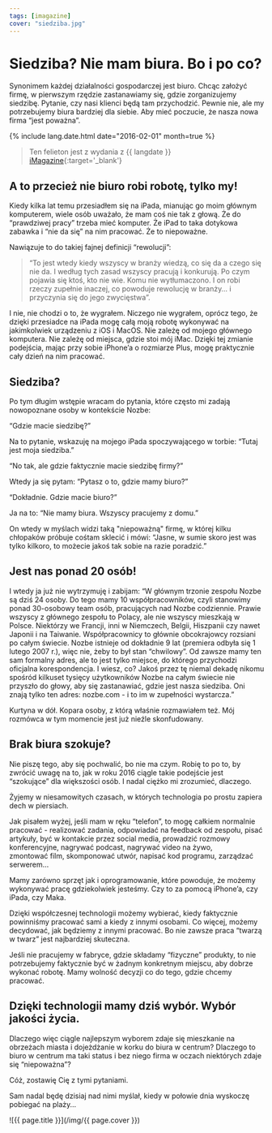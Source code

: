 ```yaml
---
tags: [imagazine]
cover: "siedziba.jpg"
---
```


# Siedziba? Nie mam biura. Bo i po co?

Synonimem każdej działalności gospodarczej jest biuro. Chcąc założyć firmę, w pierwszym rzędzie zastanawiamy się, gdzie zorganizujemy siedzibę. Pytanie, czy nasi klienci będą tam przychodzić. Pewnie nie, ale my potrzebujemy biura bardziej dla siebie. Aby mieć poczucie, że nasza nowa firma “jest poważna”.

<!--More-->

{% include lang.date.html date="2016-02-01" month=true %}

> Ten felieton jest z wydania z {{ langdate }} [iMagazine](https://imagazine.pl){:target='_blank'}

## A to przecież nie biuro robi robotę, tylko my!

Kiedy kilka lat temu przesiadłem się na iPada, mianując go moim głównym komputerem, wiele osób uważało, że mam coś nie tak z głową. Że do “prawdziwej pracy” trzeba mieć komputer. Że iPad to taka dotykowa zabawka i “nie da się” na nim pracować. Że to niepoważne.

Nawiązuje to do takiej fajnej definicji “rewolucji”:

> “To jest wtedy kiedy wszyscy w branży wiedzą, co się da a czego się nie da. I według tych zasad wszyscy pracują i konkurują. Po czym pojawia się ktoś, kto nie wie. Komu nie wytłumaczono. I on robi rzeczy zupełnie inaczej, co powoduje rewolucję w branży… i przyczynia się do jego zwycięstwa”.

I nie, nie chodzi o to, że wygrałem. Niczego nie wygrałem, oprócz tego, że dzięki przesiadce na iPada mogę całą moją robotę wykonywać na jakimkolwiek urządzeniu z iOS i MacOS. Nie zależę od mojego głównego komputera. Nie zależę od miejsca, gdzie stoi mój iMac. Dzięki tej zmianie podejścia, mając przy sobie iPhone’a o rozmiarze Plus, mogę praktycznie cały dzień na nim pracować.

## Siedziba?

Po tym długim wstępie wracam do pytania, które często mi zadają nowopoznane osoby w kontekście Nozbe:

“Gdzie macie siedzibę?”

Na to pytanie, wskazuję na mojego iPada spoczywającego w torbie: “Tutaj jest moja siedziba.”

“No tak, ale gdzie faktycznie macie siedzibę firmy?”

Wtedy ja się pytam: “Pytasz o to, gdzie mamy biuro?”

“Dokładnie. Gdzie macie biuro?”

Ja na to: “Nie mamy biura. Wszyscy pracujemy z domu.”

On wtedy w myślach widzi taką "niepoważną" firmę, w której kilku chłopaków próbuje cośtam sklecić i mówi: “Jasne, w sumie skoro jest was tylko kilkoro, to możecie jakoś tak sobie na razie poradzić.”

## Jest nas ponad 20 osób!

I wtedy ja już nie wytrzymuję i zabijam: “W głównym trzonie zespołu Nozbe są dziś 24 osoby. Do tego mamy 10 współpracowników, czyli stanowimy ponad 30-osobowy team osób, pracujących nad Nozbe codziennie. Prawie wszyscy z głównego zespołu to Polacy, ale nie wszyscy mieszkają w Polsce. Niektórzy we Francji, inni w Niemczech, Belgii, Hiszpanii czy nawet Japonii i na Taiwanie. Współpracownicy to głównie obcokrajowcy rozsiani po całym świecie. Nozbe istnieje od dokładnie 9 lat (premiera odbyła się 1 lutego 2007 r.), więc nie, żeby to był stan “chwilowy”. Od zawsze mamy ten sam formalny adres, ale to jest tylko miejsce, do którego przychodzi oficjalna korespondencja. I wiesz, co? Jakoś przez tę niemal dekadę nikomu spośród kilkuset tysięcy użytkowników Nozbe na całym świecie nie przyszło do głowy, aby się zastanawiać, gdzie jest nasza siedziba. Oni znają tylko ten adres: nozbe.com - i to im w zupełności wystarcza.”

Kurtyna w dół. Kopara osoby, z którą właśnie rozmawiałem też. Mój rozmówca w tym momencie jest już nieźle skonfudowany.

## Brak biura szokuje?

Nie piszę tego, aby się pochwalić, bo nie ma czym. Robię to po to, by zwrócić uwagę na to, jak w roku 2016 ciągle takie podejście jest “szokujące” dla większości osób. I nadal ciężko mi zrozumieć, dlaczego.

Żyjemy w niesamowitych czasach, w których technologia po prostu zapiera dech w piersiach.

Jak pisałem wyżej, jeśli mam w ręku “telefon”, to mogę całkiem normalnie pracować - realizować zadania, odpowiadać na feedback od zespołu, pisać artykuły, być w kontakcie przez social media, prowadzić rozmowy konferencyjne, nagrywać podcast, nagrywać video na żywo, zmontować film, skomponować utwór, napisać kod programu, zarządzać serwerem…

Mamy zarówno sprzęt jak i oprogramowanie, które powoduje, że możemy wykonywać pracę gdziekolwiek jesteśmy. Czy to za pomocą iPhone’a, czy iPada, czy Maka.

Dzięki współczesnej technologii możemy wybierać, kiedy faktycznie powinniśmy pracować sami a kiedy z innymi osobami. Co więcej, możemy decydować, jak będziemy z innymi pracować. Bo nie zawsze praca “twarzą w twarz” jest najbardziej skuteczna.

Jeśli nie pracujemy w fabryce, gdzie składamy “fizyczne” produkty, to nie potrzebujemy faktycznie być w żadnym konkretnym miejscu, aby dobrze wykonać robotę. Mamy wolność decyzji co do tego, gdzie chcemy pracować.

## Dzięki technologii mamy dziś wybór. Wybór jakości życia.

Dlaczego więc ciągle najlepszym wyborem zdaje się mieszkanie na obrzeżach miasta i dojeżdżanie w korku do biura w centrum? Dlaczego to biuro w centrum ma taki status i bez niego firma w oczach niektórych zdaje się “niepoważna”?

Cóż, zostawię Cię z tymi pytaniami.

Sam nadal będę dzisiaj nad nimi myślał, kiedy w połowie dnia wyskoczę pobiegać na plaży…

![{{ page.title }}](/img/{{ page.cover }})

[n]: https://nozbe.com/pl/?a=mike
[np]: https://nozbe.com/pl/personal/?a=mike